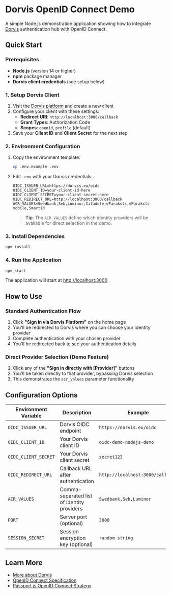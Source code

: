 # Dorvis OpenID Connect Demo

A simple Node.js demonstration application showing how to integrate [Dorvis](https://dorvis.eu) authentication hub with OpenID Connect.

## Quick Start

### Prerequisites

- **Node.js** (version 14 or higher)
- **npm** package manager
- **Dorvis client credentials** (see setup below)

### 1. Setup Dorvis Client

1. Visit the [Dorvis platform](https://dorvis.eu) and create a new client
2. Configure your client with these settings:
   - **Redirect URI**: `http://localhost:3000/callback`
   - **Grant Types**: Authorization Code
   - **Scopes**: `openid`, `profile` (default)
3. Save your **Client ID** and **Client Secret** for the next step

### 2. Environment Configuration

1. Copy the environment template:

   ```bash
   cp .env.example .env
   ```

2. Edit `.env` with your Dorvis credentials:

   ```dotenv
   OIDC_ISSUER_URL=https://dorvis.eu/oidc
   OIDC_CLIENT_ID=your-client-id-here
   OIDC_CLIENT_SECRET=your-client-secret-here
   OIDC_REDIRECT_URL=http://localhost:3000/callback
   ACR_VALUES=Swedbank,Seb,Luminor,Citadele,eParaksts,eParaksts-mobile,Smartid
   ```

   > **Tip**: The `ACR_VALUES` define which identity providers will be available for direct selection in the demo.

### 3. Install Dependencies

```bash
npm install
```

### 4. Run the Application

```bash
npm start
```

The application will start at <http://localhost:3000>

## How to Use

### Standard Authentication Flow

1. Click **"Sign in via Dorvis Platform"** on the home page
2. You'll be redirected to Dorvis where you can choose your identity provider
3. Complete authentication with your chosen provider
4. You'll be redirected back to see your authentication details

### Direct Provider Selection (Demo Feature)

1. Click any of the **"Sign in directly with [Provider]"** buttons
2. You'll be taken directly to that provider, bypassing Dorvis selection
3. This demonstrates the `acr_values` parameter functionality

## Configuration Options

| Environment Variable | Description | Example |
|---------------------|-------------|---------|
| `OIDC_ISSUER_URL` | Dorvis OIDC endpoint | `https://dorvis.eu/oidc` |
| `OIDC_CLIENT_ID` | Your Dorvis client ID | `oidc-demo-nodejs-demo` |
| `OIDC_CLIENT_SECRET` | Your Dorvis client secret | `secret123` |
| `OIDC_REDIRECT_URL` | Callback URL after authentication | `http://localhost:3000/callback` |
| `ACR_VALUES` | Comma-separated list of identity providers | `Swedbank,Seb,Luminor` |
| `PORT` | Server port (optional) | `3000` |
| `SESSION_SECRET` | Session encryption key (optional) | `random-string` |

## Learn More

- [More about Dorvis](https://dorvis.eu)
- [OpenID Connect Specification](https://openid.net/connect/)
- [Passport.js OpenID Connect Strategy](https://www.passportjs.org/packages/passport-openidconnect/)